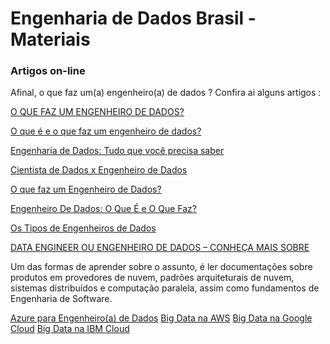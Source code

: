 # Engenharia de Dados Brasil - Materiais


### Artigos on-line

Afinal, o que faz um(a) engenheiro(a) de dados ? Confira ai alguns artigos :

[O QUE FAZ UM ENGENHEIRO DE DADOS?](https://datascienceacademy.com.br/blog/o-que-faz-um-engenheiro-de-dados/)

[O que é e o que faz um engenheiro de dados?](https://cio.com.br/o-que-e-e-o-que-faz-um-engenheiro-de-dados/)

[Engenharia de Dados: Tudo que você precisa saber](https://fia.com.br/blog/engenharia-de-dados/)

[Cientista de Dados x Engenheiro de Dados](https://www.cienciaedados.com/cientista-de-dados-x-engenheiro-de-dados/)

[O que faz um Engenheiro de Dados?](https://medium.com/data-hackers/o-que-faz-um-engenheiro-de-dados-fdcb0bca966b)

[Engenheiro De Dados: O Que É e O Que Faz?](https://clickaonline.com/blog/engenheiro-de-dados-o-que-e-e-o-que-faz/)

[Os Tipos de Engenheiros de Dados](https://medium.com/data-hackers/os-tipos-de-engenheiros-de-dados-c3674b4d74d1)

[DATA ENGINEER OU ENGENHEIRO DE DADOS – CONHEÇA MAIS SOBRE](https://www.cetax.com.br/blog/data-engineer-ou-engenheiro-de-dados/)

Um das formas de aprender sobre o assunto, é ler documentações sobre produtos em provedores de nuvem, padrões arquiteturais de nuvem, sistemas distribuídos e computação paralela, assim como fundamentos de Engenharia de Software.

[Azure para Engenheiro(a) de Dados](https://docs.microsoft.com/pt-br/learn/paths/azure-for-the-data-engineer/)
[Big Data na AWS](https://aws.amazon.com/pt/big-data/getting-started/)
[Big Data na Google Cloud](https://cloud.google.com/solutions/big-data/)
[Big Data na IBM Cloud](https://www.ibm.com/cloud/blog/implementing-big-data-platform-cloud)
